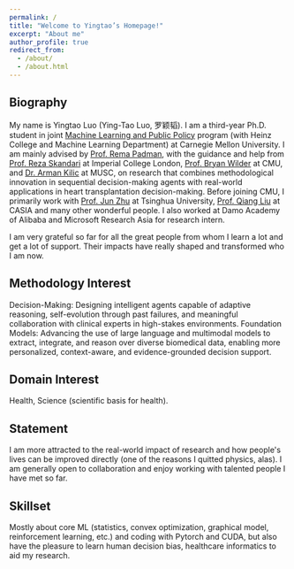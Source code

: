 ```yaml
---
permalink: /
title: "Welcome to Yingtao’s Homepage!"
excerpt: "About me"
author_profile: true
redirect_from: 
  - /about/
  - /about.html
---
```


## Biography
My name is Yingtao Luo (Ying-Tao Luo, 罗颖韬). I am a third-year Ph.D. student in joint [Machine Learning and Public Policy](https://www.ml.cmu.edu/people/phd-students.html) program (with Heinz College and Machine Learning Department) at Carnegie Mellon University. I am mainly advised by [Prof. Rema Padman](https://www.heinz.cmu.edu/faculty-research/profiles/padman-rema), with the guidance and help from [Prof. Reza Skandari](https://profiles.imperial.ac.uk/r.skandari) at Imperial College London, [Prof. Bryan Wilder](https://bryanwilder.github.io/) at CMU, and [Dr. Arman Kilic](https://providers.muschealth.org/sc/charleston/arman-kilic-md) at MUSC, on research that combines methodological innovation in sequential decision-making agents with real-world applications in heart transplantation decision-making. Before joining CMU, I primarily work with [Prof. Jun Zhu](https://ml.cs.tsinghua.edu.cn/~jun/index.shtml) at Tsinghua University, [Prof. Qiang Liu](https://john-qiangliu.tech/) at CASIA and many other wonderful people. I also worked at Damo Academy of Alibaba and Microsoft Research Asia for research intern. 

I am very grateful so far for all the great people from whom I learn a lot and get a lot of support. Their impacts have really shaped and transformed who I am now.

## Methodology Interest
Decision-Making: Designing intelligent agents capable of adaptive reasoning, self-evolution through past failures, and meaningful collaboration with clinical experts in high-stakes environments.
Foundation Models: Advancing the use of large language and multimodal models to extract, integrate, and reason over diverse biomedical data, enabling more personalized, context-aware, and evidence-grounded decision support. 

## Domain Interest
Health, Science (scientific basis for health).

## Statement
I am more attracted to the real-world impact of research and how people's lives can be improved directly (one of the reasons I quitted physics, alas). I am generally open to collaboration and enjoy working with talented people I have met so far. 

## Skillset
Mostly about core ML (statistics, convex optimization, graphical model, reinforcement learning, etc.) and coding with Pytorch and CUDA, but also have the pleasure to learn human decision bias, healthcare informatics to aid my research.
